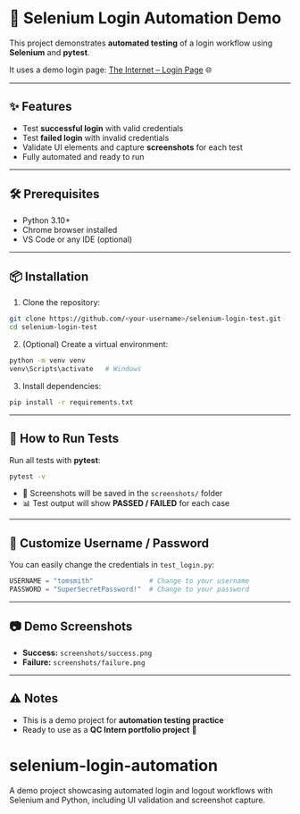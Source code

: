 # 🧪 Selenium Login Automation Demo

This project demonstrates **automated testing** of a login workflow using **Selenium** and **pytest**.

It uses a demo login page: [The Internet – Login Page](https://the-internet.herokuapp.com/login) 🌐

---

## ✨ Features

- Test **successful login** with valid credentials
- Test **failed login** with invalid credentials
- Validate UI elements and capture **screenshots** for each test
- Fully automated and ready to run

---

## 🛠️ Prerequisites

- Python 3.10+   
- Chrome browser installed  
- VS Code or any IDE (optional) 

---

## 📦 Installation

1. Clone the repository:

```bash
git clone https://github.com/<your-username>/selenium-login-test.git
cd selenium-login-test
```

2. (Optional) Create a virtual environment:

```bash
python -m venv venv
venv\Scripts\activate   # Windows
```

3. Install dependencies:

```bash
pip install -r requirements.txt
```

---

## 🚀 How to Run Tests

Run all tests with **pytest**:

```bash
pytest -v
```

- 📸 Screenshots will be saved in the `screenshots/` folder  
- 📊 Test output will show **PASSED / FAILED** for each case

---

## 🔑 Customize Username / Password

You can easily change the credentials in `test_login.py`:

```python
USERNAME = "tomsmith"              # Change to your username
PASSWORD = "SuperSecretPassword!"  # Change to your password
```

---

## 📷 Demo Screenshots

- **Success:** `screenshots/success.png`  
- **Failure:** `screenshots/failure.png`  

---

## ⚠️ Notes

- This is a demo project for **automation testing practice**  
- Ready to use as a **QC Intern portfolio project** 💼
# selenium-login-automation
A demo project showcasing automated login and logout workflows with Selenium and Python, including UI validation and screenshot capture.
